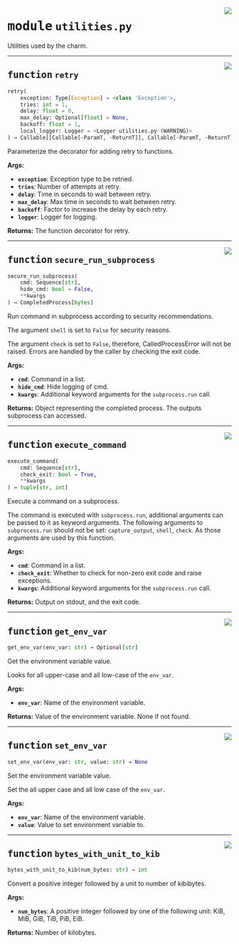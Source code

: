 <!-- markdownlint-disable -->

<a href="../src/utilities.py#L0"><img align="right" style="float:right;" src="https://img.shields.io/badge/-source-cccccc?style=flat-square"></a>

# <kbd>module</kbd> `utilities.py`
Utilities used by the charm. 


---

<a href="../src/utilities.py#L27"><img align="right" style="float:right;" src="https://img.shields.io/badge/-source-cccccc?style=flat-square"></a>

## <kbd>function</kbd> `retry`

```python
retry(
    exception: Type[Exception] = <class 'Exception'>,
    tries: int = 1,
    delay: float = 0,
    max_delay: Optional[float] = None,
    backoff: float = 1,
    local_logger: Logger = <Logger utilities.py (WARNING)>
) → Callable[[Callable[~ParamT, ~ReturnT]], Callable[~ParamT, ~ReturnT]]
```

Parameterize the decorator for adding retry to functions. 



**Args:**
 
 - <b>`exception`</b>:  Exception type to be retried. 
 - <b>`tries`</b>:  Number of attempts at retry. 
 - <b>`delay`</b>:  Time in seconds to wait between retry. 
 - <b>`max_delay`</b>:  Max time in seconds to wait between retry. 
 - <b>`backoff`</b>:  Factor to increase the delay by each retry. 
 - <b>`logger`</b>:  Logger for logging. 



**Returns:**
 The function decorator for retry. 


---

<a href="../src/utilities.py#L98"><img align="right" style="float:right;" src="https://img.shields.io/badge/-source-cccccc?style=flat-square"></a>

## <kbd>function</kbd> `secure_run_subprocess`

```python
secure_run_subprocess(
    cmd: Sequence[str],
    hide_cmd: bool = False,
    **kwargs
) → CompletedProcess[bytes]
```

Run command in subprocess according to security recommendations. 

The argument `shell` is set to `False` for security reasons. 

The argument `check` is set to `False`, therefore, CalledProcessError will not be raised. Errors are handled by the caller by checking the exit code. 



**Args:**
 
 - <b>`cmd`</b>:  Command in a list. 
 - <b>`hide_cmd`</b>:  Hide logging of cmd. 
 - <b>`kwargs`</b>:  Additional keyword arguments for the `subprocess.run` call. 



**Returns:**
 Object representing the completed process. The outputs subprocess can accessed. 


---

<a href="../src/utilities.py#L136"><img align="right" style="float:right;" src="https://img.shields.io/badge/-source-cccccc?style=flat-square"></a>

## <kbd>function</kbd> `execute_command`

```python
execute_command(
    cmd: Sequence[str],
    check_exit: bool = True,
    **kwargs
) → tuple[str, int]
```

Execute a command on a subprocess. 

The command is executed with `subprocess.run`, additional arguments can be passed to it as keyword arguments. The following arguments to `subprocess.run` should not be set: `capture_output`, `shell`, `check`. As those arguments are used by this function. 



**Args:**
 
 - <b>`cmd`</b>:  Command in a list. 
 - <b>`check_exit`</b>:  Whether to check for non-zero exit code and raise exceptions. 
 - <b>`kwargs`</b>:  Additional keyword arguments for the `subprocess.run` call. 



**Returns:**
 Output on stdout, and the exit code. 


---

<a href="../src/utilities.py#L172"><img align="right" style="float:right;" src="https://img.shields.io/badge/-source-cccccc?style=flat-square"></a>

## <kbd>function</kbd> `get_env_var`

```python
get_env_var(env_var: str) → Optional[str]
```

Get the environment variable value. 

Looks for all upper-case and all low-case of the `env_var`. 



**Args:**
 
 - <b>`env_var`</b>:  Name of the environment variable. 



**Returns:**
 Value of the environment variable. None if not found. 


---

<a href="../src/utilities.py#L186"><img align="right" style="float:right;" src="https://img.shields.io/badge/-source-cccccc?style=flat-square"></a>

## <kbd>function</kbd> `set_env_var`

```python
set_env_var(env_var: str, value: str) → None
```

Set the environment variable value. 

Set the all upper case and all low case of the `env_var`. 



**Args:**
 
 - <b>`env_var`</b>:  Name of the environment variable. 
 - <b>`value`</b>:  Value to set environment variable to. 


---

<a href="../src/utilities.py#L199"><img align="right" style="float:right;" src="https://img.shields.io/badge/-source-cccccc?style=flat-square"></a>

## <kbd>function</kbd> `bytes_with_unit_to_kib`

```python
bytes_with_unit_to_kib(num_bytes: str) → int
```

Convert a positive integer followed by a unit to number of kibibytes. 



**Args:**
 
 - <b>`num_bytes`</b>:  A positive integer followed by one of the following unit: KiB, MiB, GiB, TiB,  PiB, EiB. 

**Returns:**
 Number of kilobytes. 


